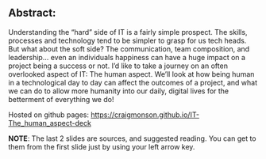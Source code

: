 ## Abstract: ##
Understanding the “hard” side of IT is a fairly simple prospect.  The skills, processes and technology tend to be simpler to grasp for us tech heads.  But what about the soft side?  The communication, team composition, and leadership... even an individuals happiness can have a huge impact on a project being a success or not.  I’d like to take a journey on an often overlooked aspect of IT: The human aspect.  We’ll look at how being human in a technological day to day can affect the outcomes of a project, and what we can do to allow more humanity into our daily, digital lives for the betterment of everything we do!

Hosted on github pages: https://craigmonson.github.io/IT-The_human_aspect-deck

**NOTE**: The last 2 slides are sources, and suggested reading.  You can get to them from the first slide just by using your left arrow key.
